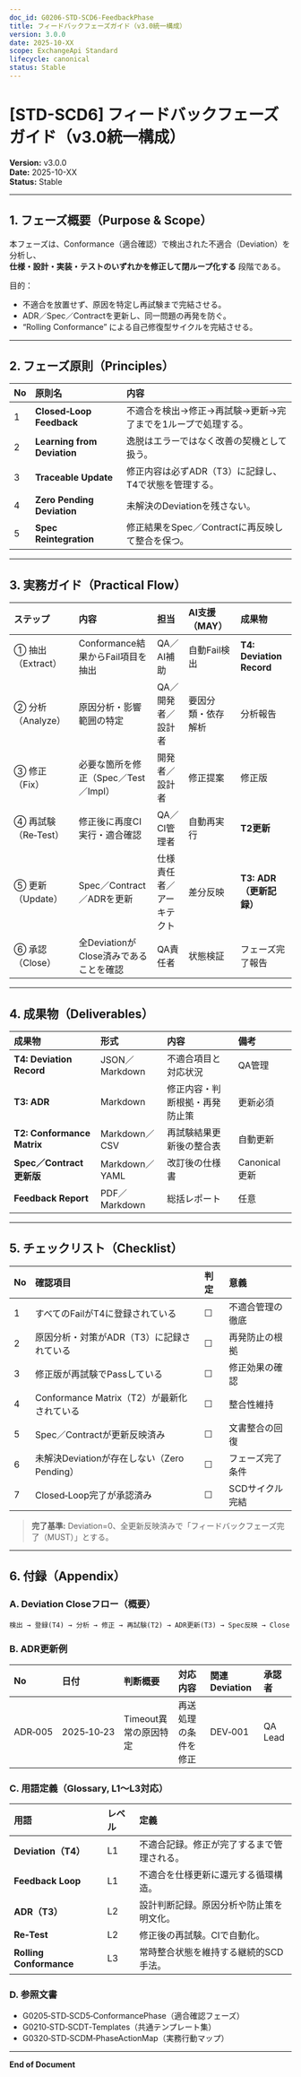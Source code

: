 ```yaml
---
doc_id: G0206-STD-SCD6-FeedbackPhase
title: フィードバックフェーズガイド（v3.0統一構成）
version: 3.0.0
date: 2025-10-XX
scope: ExchangeApi Standard
lifecycle: canonical
status: Stable
---
```


# [STD-SCD6] フィードバックフェーズガイド（v3.0統一構成）

**Version:** v3.0.0  
**Date:** 2025-10-XX  
**Status:** Stable  

---

## 1. フェーズ概要（Purpose & Scope）

本フェーズは、Conformance（適合確認）で検出された不適合（Deviation）を分析し、  
**仕様・設計・実装・テストのいずれかを修正して閉ループ化する** 段階である。  

目的：  
- 不適合を放置せず、原因を特定し再試験まで完結させる。  
- ADR／Spec／Contractを更新し、同一問題の再発を防ぐ。  
- “Rolling Conformance” による自己修復型サイクルを完結させる。

---

## 2. フェーズ原則（Principles）

| No | 原則名 | 内容 |
|:--|:--|:--|
| 1 | **Closed‑Loop Feedback** | 不適合を検出→修正→再試験→更新→完了までを1ループで処理する。 |
| 2 | **Learning from Deviation** | 逸脱はエラーではなく改善の契機として扱う。 |
| 3 | **Traceable Update** | 修正内容は必ずADR（T3）に記録し、T4で状態を管理する。 |
| 4 | **Zero Pending Deviation** | 未解決のDeviationを残さない。 |
| 5 | **Spec Reintegration** | 修正結果をSpec／Contractに再反映して整合を保つ。 |

---

## 3. 実務ガイド（Practical Flow）

| ステップ | 内容 | 担当 | AI支援（MAY） | 成果物 |
|:--|:--|:--|:--|:--|
| ① 抽出（Extract） | Conformance結果からFail項目を抽出 | QA／AI補助 | 自動Fail検出 | **T4: Deviation Record** |
| ② 分析（Analyze） | 原因分析・影響範囲の特定 | QA／開発者／設計者 | 要因分類・依存解析 | 分析報告 |
| ③ 修正（Fix） | 必要な箇所を修正（Spec／Test／Impl） | 開発者／設計者 | 修正提案 | 修正版 |
| ④ 再試験（Re‑Test） | 修正後に再度CI実行・適合確認 | QA／CI管理者 | 自動再実行 | **T2更新** |
| ⑤ 更新（Update） | Spec／Contract／ADRを更新 | 仕様責任者／アーキテクト | 差分反映 | **T3: ADR（更新記録）** |
| ⑥ 承認（Close） | 全DeviationがClose済みであることを確認 | QA責任者 | 状態検証 | フェーズ完了報告 |

---

## 4. 成果物（Deliverables）

| 成果物 | 形式 | 内容 | 備考 |
|:--|:--|:--|:--|
| **T4: Deviation Record** | JSON／Markdown | 不適合項目と対応状況 | QA管理 |
| **T3: ADR** | Markdown | 修正内容・判断根拠・再発防止策 | 更新必須 |
| **T2: Conformance Matrix** | Markdown／CSV | 再試験結果更新後の整合表 | 自動更新 |
| **Spec／Contract更新版** | Markdown／YAML | 改訂後の仕様書 | Canonical更新 |
| **Feedback Report** | PDF／Markdown | 総括レポート | 任意 |

---

## 5. チェックリスト（Checklist）

| No | 確認項目 | 判定 | 意義 |
|:--|:--|:--|:--|
| 1 | すべてのFailがT4に登録されている | ☐ | 不適合管理の徹底 |
| 2 | 原因分析・対策がADR（T3）に記録されている | ☐ | 再発防止の根拠 |
| 3 | 修正版が再試験でPassしている | ☐ | 修正効果の確認 |
| 4 | Conformance Matrix（T2）が最新化されている | ☐ | 整合性維持 |
| 5 | Spec／Contractが更新反映済み | ☐ | 文書整合の回復 |
| 6 | 未解決Deviationが存在しない（Zero Pending） | ☐ | フェーズ完了条件 |
| 7 | Closed‑Loop完了が承認済み | ☐ | SCDサイクル完結 |

> **完了基準:** Deviation=0、全更新反映済みで「フィードバックフェーズ完了（MUST）」とする。

---

## 6. 付録（Appendix）

### A. Deviation Closeフロー（概要）
```
検出 → 登録(T4) → 分析 → 修正 → 再試験(T2) → ADR更新(T3) → Spec反映 → Close
```

### B. ADR更新例
| No | 日付 | 判断概要 | 対応内容 | 関連Deviation | 承認者 |
|:--|:--|:--|:--|:--|:--|
| ADR‑005 | 2025‑10‑23 | Timeout異常の原因特定 | 再送処理の条件を修正 | DEV‑001 | QA Lead |

### C. 用語定義（Glossary, L1〜L3対応）
| 用語 | レベル | 定義 |
|:--|:--|:--|
| **Deviation（T4）** | L1 | 不適合記録。修正が完了するまで管理される。 |
| **Feedback Loop** | L1 | 不適合を仕様更新に還元する循環構造。 |
| **ADR（T3）** | L2 | 設計判断記録。原因分析や防止策を明文化。 |
| **Re‑Test** | L2 | 修正後の再試験。CIで自動化。 |
| **Rolling Conformance** | L3 | 常時整合状態を維持する継続的SCD手法。 |

### D. 参照文書
- G0205‑STD‑SCD5‑ConformancePhase（適合確認フェーズ）  
- G0210‑STD‑SCDT‑Templates（共通テンプレート集）  
- G0320‑STD‑SCDM‑PhaseActionMap（実務行動マップ）  

---

**End of Document**
